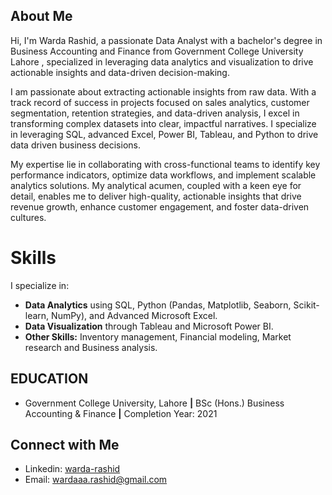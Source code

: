 ## About Me

Hi, I'm Warda Rashid, a passionate Data Analyst with a bachelor's degree in Business Accounting and Finance from Government College University Lahore , specialized in leveraging data analytics and visualization to drive actionable insights and data-driven decision-making. 

I am passionate about extracting actionable insights from raw data. With a track record of success in projects focused on sales analytics, customer segmentation, retention strategies, and data-driven analysis, I excel in transforming complex datasets into clear, impactful narratives. I specialize in leveraging SQL, advanced Excel, Power BI, Tableau, and Python to drive data driven business decisions.

My expertise lie in collaborating with cross-functional teams to identify key performance indicators, optimize data workflows, and implement scalable analytics solutions. My analytical acumen, coupled with a keen eye for detail, enables me to deliver high-quality, actionable insights that drive revenue growth, enhance customer engagement, and foster data-driven cultures.

# Skills

I specialize in:

* **Data Analytics** using SQL, Python (Pandas, Matplotlib, Seaborn, Scikit-learn, NumPy), and Advanced Microsoft Excel.
* **Data Visualization** through Tableau and Microsoft Power BI.
* **Other Skills:** Inventory management, Financial modeling, Market research and Business analysis. 


## EDUCATION
* Government College University, Lahore **|** BSc (Hons.) Business Accounting & Finance **|** Completion Year: 2021

## Connect with Me
 - Linkedin: [warda-rashid](https://www.linkedin.com/in/wardahrashid/)
 - Email: wardaaa.rashid@gmail.com
